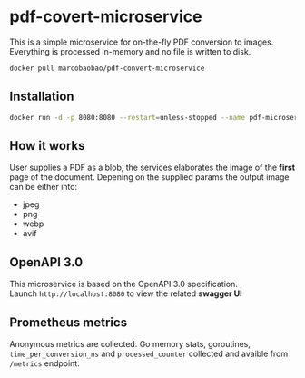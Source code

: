 # pdf-covert-microservice

This is a simple microservice for on-the-fly PDF conversion to images.  
Everything is processed in-memory and no file is written to disk.

```sh
docker pull marcobaobao/pdf-convert-microservice
```
## Installation

```sh
docker run -d -p 8080:8080 --restart=unless-stopped --name pdf-microservice marcobaobao/pdf-convert-microservice
```

## How it works
User supplies a PDF as a blob, the services elaborates the image of the **first** page of the document.
Depening on the supplied params the output image can be either into:
- jpeg
- png
- webp
- avif

## OpenAPI 3.0

This microservice is based on the OpenAPI 3.0 specification.  
Launch `http://localhost:8080` to view the related **swagger UI**


## Prometheus metrics
Anonymous metrics are collected.
Go memory stats, goroutines, `time_per_conversion_ns` and `processed_counter` collected and avaible from `/metrics` endpoint.

